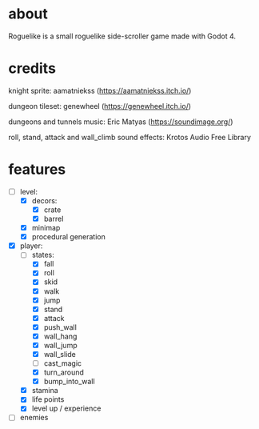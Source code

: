 # about

Roguelike is a small roguelike side-scroller game made with Godot 4.

# credits

knight sprite: aamatniekss (https://aamatniekss.itch.io/)

dungeon tileset: genewheel (https://genewheel.itch.io/)

dungeons and tunnels music: Eric Matyas (https://soundimage.org/)

roll, stand, attack and wall_climb sound effects: Krotos Audio Free Library

# features

-   [ ] level:
    -   [x] decors:
        -   [x] crate
        -   [x] barrel
    -   [x] minimap
    -   [x] procedural generation
-   [x] player:
    -   [ ] states:
        -   [x] fall
        -   [x] roll
        -   [x] skid
        -   [x] walk
        -   [x] jump
        -   [x] stand
        -   [x] attack
        -   [x] push_wall
        -   [x] wall_hang
        -   [x] wall_jump
        -   [x] wall_slide
        -   [ ] cast_magic
        -   [x] turn_around
        -   [x] bump_into_wall
    -   [x] stamina
    -   [x] life points
    -   [x] level up / experience
-   [ ] enemies
